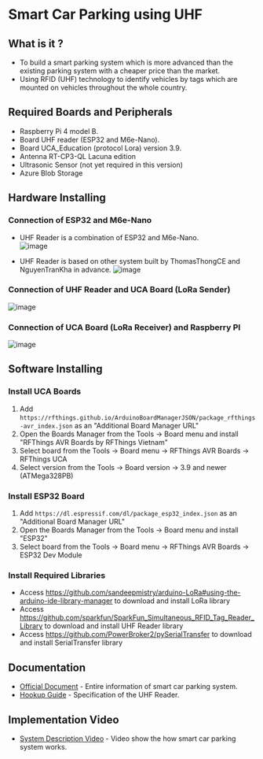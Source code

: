 # Smart Car Parking using UHF

## What is it ?
* To build a smart parking system which is more advanced than the existing parking system with a cheaper price than the market. 
* Using RFID (UHF) technology to identify vehicles by tags which are mounted on vehicles throughout the whole country.
## Required Boards and Peripherals
* Raspberry Pi 4 model B.
* Board UHF reader (ESP32 and M6e-Nano).
* Board UCA_Education (protocol Lora) version 3.9.
* Antenna RT-CP3-QL Lacuna edition
* Ultrasonic Sensor (not yet required in this version)
* Azure Blob Storage
## Hardware Installing
### Connection of ESP32 and M6e-Nano
* UHF Reader is a combination of ESP32 and M6e-Nano.                      
![image](https://user-images.githubusercontent.com/67703507/193775757-88c3719b-aa31-4a47-9f91-1dbac2676cc1.png)

* UHF Reader is based on other system built by ThomasThongCE and NguyenTranKha in advance.
![image](https://user-images.githubusercontent.com/67703507/193777272-29dcc159-28c4-4932-b7ac-355009a5fff2.png)
### Connection of UHF Reader and UCA Board (LoRa Sender)
![image](https://user-images.githubusercontent.com/67703507/193776798-4622b197-0f0a-4787-b856-2769e9f872f6.png)
### Connection of UCA Board (LoRa Receiver) and Raspberry PI
![image](https://user-images.githubusercontent.com/67703507/193778195-6770b4ee-ecd8-4d70-82c3-6af24076d8ea.png)

## Software Installing
### Install UCA Boards
1. Add `https://rfthings.github.io/ArduinoBoardManagerJSON/package_rfthings-avr_index.json` as an "Additional Board Manager URL"
2. Open the Boards Manager from the Tools -> Board menu and install "RFThings AVR Boards by RFThings Vietnam"
3. Select board from the Tools -> Board menu -> RFThings AVR Boards -> RFThings UCA
3. Select version from the Tools -> Board version -> 3.9 and newer (ATMega328PB)
### Install ESP32 Board
1. Add `https://dl.espressif.com/dl/package_esp32_index.json` as an "Additional Board Manager URL"
2. Open the Boards Manager from the Tools -> Board menu and install "ESP32"
3. Select board from the Tools -> Board menu -> RFThings AVR Boards -> ESP32 Dev Module
### Install Required Libraries
* Access https://github.com/sandeepmistry/arduino-LoRa#using-the-arduino-ide-library-manager to download and install LoRa library
* Access https://github.com/sparkfun/SparkFun_Simultaneous_RFID_Tag_Reader_Library to download and install UHF Reader library
* Access https://github.com/PowerBroker2/pySerialTransfer to download and install SerialTransfer library
## Documentation
* [Official Document](https://github.com/UHF-team/Smart-Car-Parking-using-UHF/blob/main/Doc/Smart_Car_Parking_System_Document.pdf) - Entire information of smart car parking system.
* [Hookup Guide](https://github.com/UHF-team/Smart-Car-Parking-using-UHF/blob/main/Doc/Specification_UHF%20Reader.pdf) - Specification of the UHF Reader.
## Implementation Video
* [System Description Video](https://www.youtube.com/watch?v=sMzCV0ur1mA) - Video show the how smart car parking system works.

